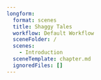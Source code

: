 ```yaml
---
longform:
  format: scenes
  title: Shaggy Tales
  workflow: Default Workflow
  sceneFolder: /
  scenes:
    - Introduction
  sceneTemplate: chapter.md
  ignoredFiles: []
---
```

